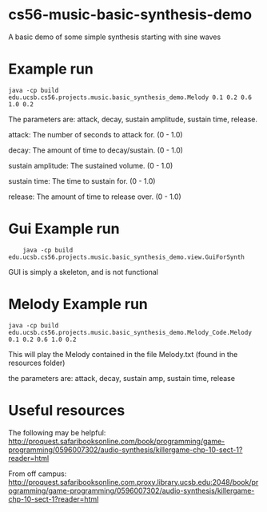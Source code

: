 cs56-music-basic-synthesis-demo
===============================

A basic demo of some simple synthesis starting with sine waves

# Example run
	java -cp build  edu.ucsb.cs56.projects.music.basic_synthesis_demo.Melody 0.1 0.2 0.6 1.0 0.2

The parameters are: attack, decay, sustain amplitude, sustain time, release.

attack: The number of seconds to attack for. (0 - 1.0)

decay: The amount of time to decay/sustain. (0 - 1.0)

sustain amplitude: The sustained volume. (0 - 1.0)

sustain time: The time to sustain for. (0 - 1.0)

release: The amount of time to release over. (0 - 1.0)

# Gui Example run
        java -cp build edu.ucsb.cs56.projects.music.basic_synthesis_demo.view.GuiForSynth

GUI is simply a skeleton, and is not functional

# Melody Example run
	java -cp build edu.ucsb.cs56.projects.music.basic_synthesis_demo.Melody_Code.Melody 0.1 0.2 0.6 1.0 0.2

This will play the Melody contained in the file Melody.txt (found in the resources folder)

the parameters are: attack, decay, sustain amp, sustain time, release

# Useful resources
The following may be helpful:
	http://proquest.safaribooksonline.com/book/programming/game-programming/0596007302/audio-synthesis/killergame-chp-10-sect-1?reader=html

From off campus:
	http://proquest.safaribooksonline.com.proxy.library.ucsb.edu:2048/book/programming/game-programming/0596007302/audio-synthesis/killergame-chp-10-sect-1?reader=html
